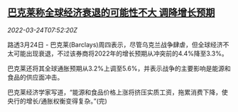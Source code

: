 <!--1648108863000-->
[巴克莱称全球经济衰退的可能性不大 调降增长预期](https://cn.reuters.com/article/barclays-recession-risk-0324-thur-idCNKCS2LL0O0)
------

<div><i>2022-03-24T07:52:20Z</i></div><p>路透3月24日 - 巴克莱(Barclays)周四表示，尽管乌克兰战争肆虐，但全球经济不太可能出现衰退，不过该券商将2022年的增长预期从冲突前的4.4%降至3.3%。</p><p>巴克莱还将其全球通胀预期从3.2%上调至5.6%，并表示战争的主要影响是能源和食品的供应面冲击。</p><p>巴克莱经济学家写道，“能源和食品价格上涨将挤压实质工资，拖累消费下降，使央行的增长/通胀权衡变得复杂。”(完)</p>
